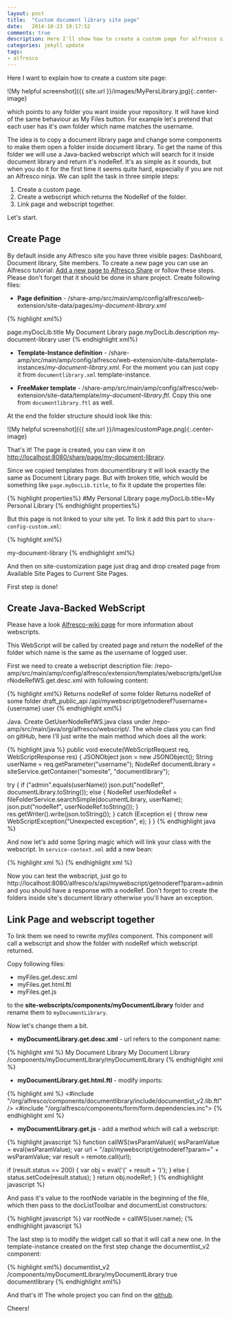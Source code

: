 ```yaml
---
layout: post
title:  "Custom document library site page"
date:   2014-10-23 19:17:52
comments: true
description: Here I'll show how to create a custom page for alfresco site which points to some folder inside document library.
categories: jekyll update
tags: 
- alfresco
---
```


Here I want to explain how to create a custom site page:

![My helpful screenshot]({{ site.url }}/images/MyPersLibrary.jpg){:.center-image}

which points to any folder you want inside your repository. It will have kind of the same behaviour as My Files button. For example let's pretend that each user has it's own folder which name matches the username.

The idea is to copy a document library page and change some components to make them open a folder inside document library. To get the name of this folder we will use a Java-backed webscript which will search for it inside document library and return it's nodeRef. It's as simple as it sounds, but when you do it for the first time it seems quite hard, especially if you are not an Alfresco ninja. We can split the task in three simple steps:

1. Create a custom page. 
2. Create a webscript which returns the NodeRef of the folder.
3. Link page and webscript together.

Let's start.

## Create Page

By default inside any Alfresco site you have three visible pages: Dashboard, Document library, Site members. To create a new page you can use an Alfresco tutorial: [Add a new page to Alfresco Share][add-page-tutorial] or follow these steps. Please don't forget that it should be done in share project. Create following files:

* **Page definition** - /share-amp/src/main/amp/config/alfresco/web-extension/site-data/pages/_my-document-library.xml_

{% highlight xml%}
<page>
  <title>My Document Library</title>
  <title-id>page.myDocLib.title</title-id>
  <description>My Document Library</description>
  <description-id>page.myDocLib.description</description-id>
  <template-instance>my-document-library</template-instance>
  <authentication>user</authentication>
</page>
{% endhighlight xml%}

* **Template-Instance definition** - /share-amp/src/main/amp/config/alfresco/web-extension/site-data/template-instances/_my-document-library.xml_. For the moment you can just copy it from `documentlibrary.xml` template-instance. 

* **FreeMaker template** - /share-amp/src/main/amp/config/alfresco/web-extension/site-data/template/_my-document-library.ftl_.
Copy this one from `documentlibrary.ftl` as well.

At the end the folder structure should look like this:

![My helpful screenshot]({{ site.url }}/images/customPage.png){:.center-image}

That's it! The page is created, you can view it on [http://localhost:8080/share/page/my-document-library](http://localhost:8080/share/page/my-document-library). 

Since we copied templates from documentlibrary it will look exactly the same as Document Library page. But with broken title, which would be something like `page.myDocLib.title`, to fix it update the properties file:

{% highlight properties%}
#My Personal Library
page.myDocLib.title=My Personal Library
{% endhighlight properties%}

But this page is not linked to your site yet. To link it add this part to `share-config-custom.xml`:

{% highlight xml%}
<!-- Add a custom page type -->
<config evaluator="string-compare" condition="SitePages">
  <pages>
    <page id="my-document-library">my-document-library</page>
  </pages>
</config>
{% endhighlight xml%}

And then on site-customization page just drag and drop created page from Available Site Pages to Current Site Pages.

First step is done!

## Create Java-Backed WebScript

Please have a look [Alfresco-wiki page][webscript-wiki] for more information about webscripts.

This WebScript will be called by created page and return the nodeRef of the folder which name is the same as the username of logged user.

First we need to create a webscript description file: /repo-amp/src/main/amp/config/alfresco/extension/templates/webscripts/getUserNodeRefWS.get.desc.xml with following content:

{% highlight xml%}
<webscript>
  <shortname>Returns nodeRef of some folder</shortname>
  <description>Returns nodeRef of some folder</description>
  <format default="json"/>
  <lifecycle>draft_public_api</lifecycle>
  <url>/api/mywebscript/getnoderef?username={username}</url>
  <authentication>user</authentication>
</webscript>
{% endhighlight xml%}

Java. Create GetUserNodeRefWS.java class under /repo-amp/src/main/java/org/alfresco/webscript/. The whole class you can find on gitHub, here I'll just write the main method which does all the work:

{% highlight java %}
public void execute(WebScriptRequest req, WebScriptResponse res) {
  JSONObject json = new JSONObject();
  String userName = req.getParameter("username");
  NodeRef documentLibrary = siteService.getContainer("somesite", "documentlibrary");

  try  {
    if ("admin".equals(userName))
      json.put("nodeRef", documentLibrary.toString());
    else  {
      NodeRef userNodeRef = fileFolderService.searchSimple(documentLibrary, userName);
      json.put("nodeRef", userNodeRef.toString());
    }
    res.getWriter().write(json.toString());
  }
  catch (Exception e) {
    throw new WebScriptException("Unexpected exception", e);
  }
}
{% endhighlight java %}

And now let's add some Spring magic which will link your class with the webscript. In `service-context.xml` add a new bean:

{% highlight xml %}
<bean id="webscript.getNodeRef.get" class="org.alfresco.mywebscript.GetNodeRef" parent="webscript">
</bean>
{% endhighlight xml %}

Now you can test the webscript, just go to  http://localhost:8080/alfresco/s/api/mywebscript/getnoderef?param=admin and you should have a response with a nodeRef. Don't forget to create the folders inside site's document library otherwise you'll have an exception.

## Link Page and webscript together

To link them we need to rewrite *myfiles* component. This component will call a webscript and show the folder with nodeRef which webscript returned.

Copy following files:

* myFiles.get.desc.xml
* myFiles.get.html.ftl
* myFiles.get.js

to the **site-webscripts/components/myDocumentLibrary** folder and rename them to `myDocumentLibrary`.

 Now let's change them a bit.

* **myDocumentLibrary.get.desc.xml** - url refers to the component name:

{% highlight xml %}
<webscript>
  <shortname>My Document Library</shortname>
  <description>My Document Library</description>
  <url>/components/myDocumentLibrary/myDocumentLibrary</url>
</webscript>
{% endhighlight xml %}

* **myDocumentLibrary.get.html.ftl** - modify imports:

{% highlight xml %}
<#include "/org/alfresco/components/documentlibrary/include/documentlist_v2.lib.ftl" />
<#include "/org/alfresco/components/form/form.dependencies.inc">
{% endhighlight xml %}

* **myDocumentLibrary.get.js** - add a method which will call a webscript:

{% highlight javascript %}
function callWS(wsParamValue){
  wsParamValue = eval(wsParamValue);
  var url = "/api/mywebscript/getnoderef?param=" + wsParamValue;
  var result = remote.call(url);

  if (result.status == 200)  {
    var obj = eval('(' + result + ')');
  } else {
    status.setCode(result.status);
  }
  return obj.nodeRef;
}
{% endhighlight javascript %}

And pass it's value to the rootNode variable in the beginning of the file, which then pass to the docListToolbar and documentList constructors:

{% highlight javascript %}
var rootNode = callWS(user.name);
{% endhighlight javascript %}

The last step is to modify the widget call so that it will call a new one. In the template-instance created on the first step change the documentlist_v2 component:

{% highlight xml%}
<component>
  <region-id>documentlist_v2</region-id>
  <url>/components/myDocumentLibrary/myDocumentLibrary</url>
  <properties>
    <pagination>true</pagination>
    <dependencyGroup>documentlibrary</dependencyGroup>
  </properties>
</component>
{% endhighlight xml%}

And that's it! The whole project you can find on the [github].

Cheers!

[add-page-tutorial]: http://docs.alfresco.com/4.1/tasks/tutorial-share-add-page.html
[webscript-wiki]: https://wiki.alfresco.com/wiki/Web_Scripts
[github]: https://github.com/streetturtle/Alfresco/tree/master/PageSiteExample
